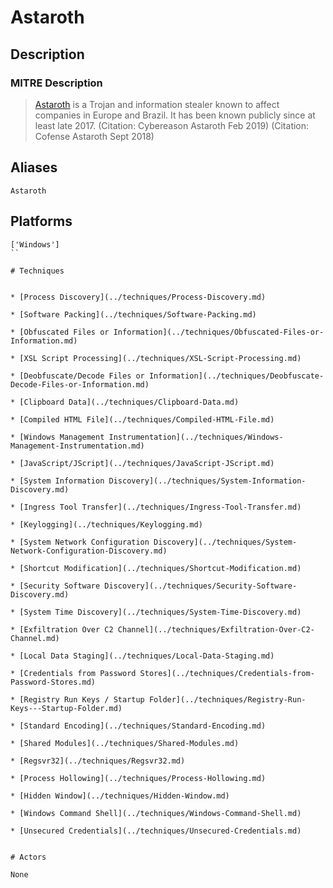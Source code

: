 
# Astaroth

## Description

### MITRE Description

> [Astaroth](https://attack.mitre.org/software/S0373) is a Trojan and information stealer known to affect companies in Europe and Brazil. It has been known publicly since at least late 2017. (Citation: Cybereason Astaroth Feb 2019) (Citation: Cofense Astaroth Sept 2018)

## Aliases

```
Astaroth
```

## Platforms

```
['Windows']
``

# Techniques


* [Process Discovery](../techniques/Process-Discovery.md)

* [Software Packing](../techniques/Software-Packing.md)
    
* [Obfuscated Files or Information](../techniques/Obfuscated-Files-or-Information.md)
    
* [XSL Script Processing](../techniques/XSL-Script-Processing.md)
    
* [Deobfuscate/Decode Files or Information](../techniques/Deobfuscate-Decode-Files-or-Information.md)
    
* [Clipboard Data](../techniques/Clipboard-Data.md)
    
* [Compiled HTML File](../techniques/Compiled-HTML-File.md)
    
* [Windows Management Instrumentation](../techniques/Windows-Management-Instrumentation.md)
    
* [JavaScript/JScript](../techniques/JavaScript-JScript.md)
    
* [System Information Discovery](../techniques/System-Information-Discovery.md)
    
* [Ingress Tool Transfer](../techniques/Ingress-Tool-Transfer.md)
    
* [Keylogging](../techniques/Keylogging.md)
    
* [System Network Configuration Discovery](../techniques/System-Network-Configuration-Discovery.md)
    
* [Shortcut Modification](../techniques/Shortcut-Modification.md)
    
* [Security Software Discovery](../techniques/Security-Software-Discovery.md)
    
* [System Time Discovery](../techniques/System-Time-Discovery.md)
    
* [Exfiltration Over C2 Channel](../techniques/Exfiltration-Over-C2-Channel.md)
    
* [Local Data Staging](../techniques/Local-Data-Staging.md)
    
* [Credentials from Password Stores](../techniques/Credentials-from-Password-Stores.md)
    
* [Registry Run Keys / Startup Folder](../techniques/Registry-Run-Keys---Startup-Folder.md)
    
* [Standard Encoding](../techniques/Standard-Encoding.md)
    
* [Shared Modules](../techniques/Shared-Modules.md)
    
* [Regsvr32](../techniques/Regsvr32.md)
    
* [Process Hollowing](../techniques/Process-Hollowing.md)
    
* [Hidden Window](../techniques/Hidden-Window.md)
    
* [Windows Command Shell](../techniques/Windows-Command-Shell.md)
    
* [Unsecured Credentials](../techniques/Unsecured-Credentials.md)
    

# Actors

None
